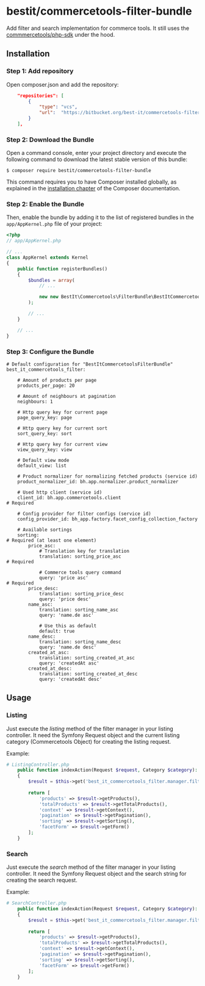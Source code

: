 # bestit/commercetools-filter-bundle

Add filter and search implementation for commerce tools.
It still uses the [commmercetools/php-sdk](https://github.com/commercetools/commercetools-php-sdk) under the hood.

## Installation

### Step 1: Add repository

Open composer.json and add the repository:

```composer.json
    "repositories": [
        {
            "type": "vcs",
            "url":  "https://bitbucket.org/best-it/commercetools-filter-bundle.git"
        }
    ],
```

### Step 2: Download the Bundle

Open a command console, enter your project directory and execute the
following command to download the latest stable version of this bundle:

```console
$ composer require bestit/commercetools-filter-bundle
```

This command requires you to have Composer installed globally, as explained
in the [installation chapter](https://getcomposer.org/doc/00-intro.md)
of the Composer documentation.

### Step 2: Enable the Bundle

Then, enable the bundle by adding it to the list of registered bundles
in the `app/AppKernel.php` file of your project:

```php
<?php
// app/AppKernel.php

// ...
class AppKernel extends Kernel
{
    public function registerBundles()
    {
        $bundles = array(
            // ...

            new new BestIt\Commercetools\FilterBundle\BestItCommercetoolsFilterBundle(),
        );

        // ...
    }

    // ...
}
```

### Step 3: Configure the Bundle

```
# Default configuration for "BestItCommercetoolsFilterBundle"
best_it_commercetools_filter:

    # Amount of products per page
    products_per_page: 20
    
    # Amount of neighbours at pagination
    neighbours: 1
    
    # Http query key for current page
    page_query_key: page
    
    # Http query key for current sort
    sort_query_key: sort
    
    # Http query key for current view
    view_query_key: view
    
    # Default view mode 
    default_view: list
    
    # Product normalizer for normalizing fetched products (service id)
    product_normalizer_id: bh.app.normalizer.product_normalizer
    
    # Used http client (service id)
    client_id: bh.app.commercetools.client                                      # Required
    
    # Config provider for filter configs (service id)
    config_provider_id: bh_app.factory.facet_config_collection_factory
    
    # Available sortings
    sorting:                                                                    # Required (at least one element)
        price_asc:
            # Translation key for translation
            translation: sorting_price_asc                                      # Required
            
            # Commerce tools query command
            query: 'price asc'                                                  # Required
        price_desc:
            translation: sorting_price_desc
            query: 'price desc'
        name_asc:
            translation: sorting_name_asc
            query: 'name.de asc'
            
            # Use this as default
            default: true
        name_desc:
            translation: sorting_name_desc
            query: 'name.de desc'
        created_at_asc:
            translation: sorting_created_at_asc
            query: 'createdAt asc'
        created_at_desc:
            translation: sorting_created_at_desc
            query: 'createdAt desc'
```

## Usage

### Listing

Just execute the _listing_ method of the filter manager in your listing controller. It need the Symfony Request object 
and the current listing category (Commercetools Object) for creating the listing request.

Example:

```php
# ListingController.php
    public function indexAction(Request $request, Category $category): array
    {
        $result = $this->get('best_it_commercetools_filter.manager.filter_manager')->listing($request, $category);
        
        return [
            'products' => $result->getProducts(),
            'totalProducts' => $result->getTotalProducts(),
            'context' => $result->getContext(),
            'pagination' => $result->getPagination(),
            'sorting' => $result->getSorting(),
            'facetForm' => $result->getForm()
        ];
    }
```

### Search

Just execute the _search_ method of the filter manager in your listing controller. It need the Symfony Request object 
and the search string for creating the search request.

Example:

```php
# SearchController.php
    public function indexAction(Request $request, Category $category): array
    {
        $result = $this->get('best_it_commercetools_filter.manager.filter_manager')->search($request, $request->query->get('search'));
        
        return [
            'products' => $result->getProducts(),
            'totalProducts' => $result->getTotalProducts(),
            'context' => $result->getContext(),
            'pagination' => $result->getPagination(),
            'sorting' => $result->getSorting(),
            'facetForm' => $result->getForm()
        ];
    }
```